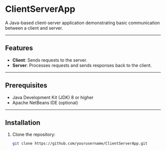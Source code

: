 # ClientServerApp

A Java-based client-server application demonstrating basic communication between a client and server.

---

## Features
- **Client**: Sends requests to the server.
- **Server**: Processes requests and sends responses back to the client.

---

## Prerequisites
- Java Development Kit (JDK) 8 or higher
- Apache NetBeans IDE (optional)

---

## Installation
1. Clone the repository:
   ```bash
   git clone https://github.com/yourusername/ClientServerApp.git
